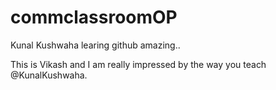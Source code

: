 # commclassroomOP

Kunal Kushwaha learing github amazing..

This is Vikash and I am really impressed by the way you teach @KunalKushwaha.